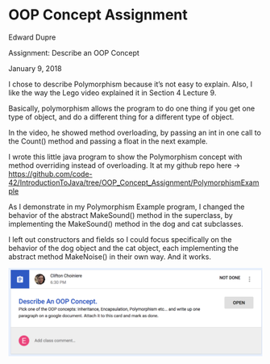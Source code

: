 # OOP Concept Assignment

Edward Dupre

Assignment: Describe an OOP Concept

January 9, 2018

I chose to describe Polymorphism because it’s not easy to explain.  Also, I like the way the Lego video explained it in Section 4 Lecture 9.  

Basically, polymorphism allows the program to do one thing if you get one type of object, and do a different thing for a different type of object.

In the video, he showed method overloading, by passing an int in one call to the Count() method and passing a float in the next example.  

I wrote this little java program to show the Polymorphism concept with method overriding instead of overloading.  It at my github repo here → https://github.com/code-42/IntroductionToJava/tree/OOP_Concept_Assignment/PolymorphismExample 

As I demonstrate in my Polymorphism Example program, I changed the behavior of the abstract MakeSound() method in the superclass, by implementing the MakeSound() method in the dog and cat subclasses. 

I left out constructors and fields so I could focus specifically on the behavior of the dog object and the cat object, each implementing the abstract method MakeNoise() in their own way.  And it works.


![OOP Concept Assignment](../resources/OOPConceptAssignment.png "OOPConceptAssignment.png")
